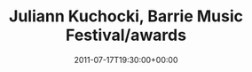 ---
templateKey: event
guid: 0896508b-6eab-11ea-99c5-002590d1d1b0
date: 2011-07-17T19:30:00+00:00
eventTime: '7:30pm'
title: Juliann Kuchocki, Barrie Music Festival/awards
artist: Juliann Kuchocki
city: Barrie
venue: Barrie Music Festival/awards
group: Tim Shia
guests: Alison Young, Dave Restivo, Tim Shia, Nathan Hiltz
---